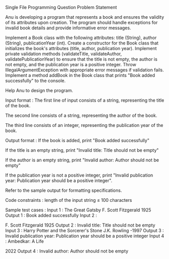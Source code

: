Single File Programming Question
Problem Statement



Anu is developing a program that represents a book and ensures the validity of its attributes upon creation. The program should handle exceptions for invalid book details and provide informative error messages.



Implement a Book class with the following attributes: title (String), author (String), publicationYear (int).
Create a constructor for the Book class that initializes the book's attributes (title, author, publication year).
Implement private validation methods (validateTitle, validateAuthor, validatePublicationYear) to ensure that the title is not empty, the author is not empty, and the publication year is a positive integer.
Throw IllegalArgumentException with appropriate error messages if validation fails.
Implement a method addBook in the Book class that prints "Book added successfully" to the console.


Help Anu to design the program.

Input format :
The first line of input consists of a string, representing the title of the book.

The second line consists of a string, representing the author of the book.

The third line consists of an integer, representing the publication year of the book.

Output format :
If the book is added, print "Book added successfully"

If the title is an empty string, print "Invalid title: Title should not be empty"

If the author is an empty string, print "Invalid author: Author should not be empty"

If the publication year is not a positive integer, print "Invalid publication year: Publication year should be a positive integer".



Refer to the sample output for formatting specifications.

Code constraints :
length of the input string ≤ 100 characters

Sample test cases :
Input 1 :
The Great Gatsby
F. Scott Fitzgerald
1925
Output 1 :
Book added successfully
Input 2 :

F. Scott Fitzgerald
1925
Output 2 :
Invalid title: Title should not be empty
Input 3 :
Harry Potter and the Sorcerer's Stone
J.K. Rowling
-1997
Output 3 :
Invalid publication year: Publication year should be a positive integer
Input 4 :
Ambedkar: A Life

2022
Output 4 :
Invalid author: Author should not be empty